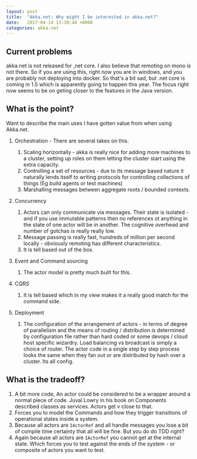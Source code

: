 ```yaml
---
layout: post
title:  "Akka.net: Why might I be interested in akka.net?"
date:   2017-04-14 13:30:48 +0000
categories: akka.net
---
```


## Current problems

akka.net is not released for ,net core. I also believe that remoting on mono is not there.
So if you are using this, right now you are in windows, and you are probably not deploying
into docker. So that's a bit sad, but .net core is coming in 1.5 which is apparently going to happen this year. The focus right now seems to be on geting closer to the features in
the Java version.

## What is the point?

Want to describe the main uses I have gotten value from when using Akka.net.

1. Orchestration - There are several takes on this.
    1. Scaling horizontally - akka is really nice for adding more machines to a cluster,
    setting up roles on them letting the cluster start using the extra capacity.
    2. Controlling a set of resources - due to its message based nature it naturally lends   itself to writing protocols for controlling collections of things (Eg build agents or test   machines)
    3. Marshalling messages between aggregate roots / bounded contexts.

2. Concurrency
    1. Actors can only communicate via messages. Their state   is isolated - and if you use immutable patterns then no   references ot anything in the state of one actor will be   in another. The cognitive overhead and number of gotchas   is really really low.
    2. Message passing is really fast, hundreds of million per   second locally - obviously remoting has different   characteristics.
    3. It is tell based out of the box.

3. Event and Command sourcing
    1. The actor model is pretty much built for this.

4. CQRS
    1. It is tell based which in my view makes it a really   good match for the command side.

5. Deployment
    1. The configuration of the arrangement of actors - in   terms of degree of parallelism
    and the means of routing / distribution is determined by   configuration file rather
    than hard coded or some devops / cloud host specific   wizardry. Load balancing vs
    broadcast is simply a choice of router. The actor code in   a single step by step process looks the same when they fan   out or are distributed by hash over a cluster. Its all   config.

## What is the tradeoff?

1. A bit more code, An actor could be considered to be a wrapper around a normal piece of code. Juval Lowry in his book on Components described classes as services. Actors get v close to that.
2. Forces you to model the Commands and how they trigger transitions of operational states inside a system.
3. Because all actors are `IActorRef` and all handle messages you lose a bit of compile time certainty that all will be fine. But you do do TDD right?
4. Again because all actors are `IActorRef` you cannot get at the internal state. Which forces you to test against the ends of the system - or composite of actors you want to test.
